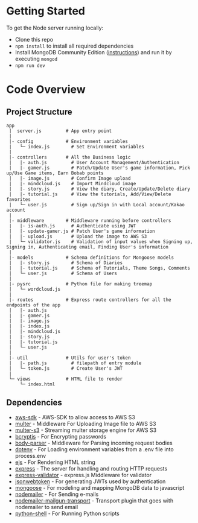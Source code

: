 # Getting Started
To get the Node server running locally:
  - Clone this repo
  - ```npm install``` to install all required dependencies
  -  Install MongoDB Community Edition ([instructions](https://docs.mongodb.com/manual/installation/#tutorials)) and run it by executing ```mongod```
  -  ```npm run dev``` 
# Code Overview
## Project Structure
```
app
 |  server.js         # App entry point
 |
 |- config            # Environment variables
 |   └─ index.js        # Set Environment variables
 |
 |- controllers       # All the Business logic
 |   |- auth.js         # User Account Management/Authentication
 |   |- gamer.js        # Patch/Update User's game information, Pick up/Use Game items, Earn Bobab points
 |   |- image.js        # Confirm Image upload
 |   |- mindcloud.js    # Import Mindcloud image
 |   |- story.js        # View the diary, Create/Update/Delete diary
 |   |- tutorial.js     # View the tutorials, Add/View/Delete favorites
 |   └─ user.js         # Sign up/Sign in with Local account/Kakao account
 |
 |- middleware        # Middleware running before controllers
 |   |- is-auth.js      # Authenticate using JWT
 |   |- update-gamer.js # Patch User's game information
 |   |- upload.js       # Upload the image to AWS S3 
 |   └─ validator.js    # Validation of input values when Signing up, Signing in, Authenticating email, Finding User's information
 |
 |- models            # Schema definitions for Mongoose models
 |   |- story.js        # Schema of Diaries
 |   |- tutorial.js     # Schema of Tutorials, Theme Songs, Comments 
 |   └─ user.js         # Schema of Users
 |
 |- pysrc             # Python file for making treemap
 |   └─ wordcloud.js    
 |
 |- routes            # Express route controllers for all the endpoints of the app
 |   |- auth.js 
 |   |- gamer.js
 |   |- image.js
 |   |- index.js
 |   |- mindcloud.js
 |   |- story.js
 |   |- tutorial.js
 |   └─ user.js
 |
 |- util              # Utils for user's token
 |   |- path.js         # filepath of entry module
 |   └─ token.js        # Create User's JWT
 |
 └─ views             # HTML file to render
     └─ index.html
```
## Dependencies
- [aws-sdk](https://github.com/aws/aws-sdk-js) - AWS-SDK to allow access to AWS S3
- [multer](https://github.com/expressjs/multer) - Middleware For Uploading Image file to AWS S3
- [multer-s3](https://github.com/badunk/multer-s3) - Streaming multer storage engine for AWS S3
- [bcryptjs](https://github.com/dcodeIO/bcrypt.js/) - For Encrypting passwords
- [body-parser](https://github.com/expressjs/body-parser) - Middleware for Parsing incoming request bodies
- [dotenv](https://github.com/motdotla/dotenv) - For Loading environment variables from a .env file into process.env
- [ejs](https://github.com/mde/ejs) - For Rendering HTML string
- [express](https://github.com/expressjs/express) - The server for handling and routing HTTP requests
- [express-validator](https://github.com/express-validator/express-validator) - express.js Middleware for validator
- [jsonwebtoken](https://github.com/auth0/node-jsonwebtoken) - For generating JWTs used by authentication
- [mongoose](https://github.com/Automattic/mongoose) - For modeling and mapping MongoDB data to javascript
- [nodemailer](https://github.com/nodemailer/nodemailer) - For Sending e-mails
- [nodemailer-mailgun-transport](https://github.com/orliesaurus/nodemailer-mailgun-transport) - Transport plugin that goes with nodemailer to send email
- [python-shell](https://github.com/extrabacon/python-shell) - For Running Python scripts
